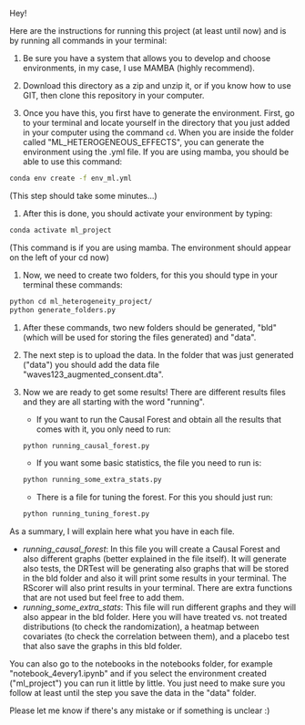 Hey!

Here are the instructions for running this project (at least until now) and is by running all commands in your terminal:

1. Be sure you have a system that allows you to develop and choose environments, in my case, I use MAMBA (highly recommend).

1. Download this directory as a zip and unzip it, or if you know how to use GIT, then clone this repository in your computer.

1. Once you have this, you first have to generate the environment. First, go to your terminal and locate yourself in the directory that you just added in your computer using the command `cd`. When you are inside the folder called "ML_HETEROGENEOUS_EFFECTS", you can generate the environment using the .yml file. If you are using mamba, you should be able to use this command:

```bash
conda env create -f env_ml.yml
```
(This step should take some minutes...)

1. After this is done, you should activate your environment by typing:

```bash
conda activate ml_project
```
(This command is if you are using mamba. The environment should appear on the left of your cd now)

1. Now, we need to create two folders, for this you should type in your terminal these commands:
```bash
python cd ml_heterogeneity_project/
python generate_folders.py
```
1. After these commands, two new folders should be generated, "bld" (which will be used for storing the files generated) and "data".

1. The next step is to upload the data. In the folder that was just generated ("data") you should add the data file "waves123_augmented_consent.dta".

1. Now we are ready to get some results! There are different results files and they are all starting with the word "running".

    - If you want to run the Causal Forest and obtain all the results that comes with it, you only need to run: 
    ```bash
    python running_causal_forest.py
    ```
    - If you want some basic statistics, the file you need to run is:
    ```bash
    python running_some_extra_stats.py
    ```
    - There is a file for tuning the forest. For this you should just run:
    ```bash
    python running_tuning_forest.py
    ```

As a summary, I will explain here what you have in each file.
- *running_causal_forest*: In this file you will create a Causal Forest and also different graphs (better explained in the file itself). It will generate also tests, the DRTest will be generating also graphs that will be stored in the bld folder and also it will print some results in your terminal. The RScorer will also print results in your terminal. There are extra functions that are not used but feel free to add them.
- *running_some_extra_stats*: This file will run different graphs and they will also appear in the bld folder. Here you will have treated vs. not treated distributions (to check the randomization), a heatmap between covariates (to check the correlation between them), and a placebo test that also save the graphs in this bld folder.

You can also go to the notebooks in the notebooks folder, for example "notebook_4every1.ipynb" and if you select the environment created ("ml_project") you can run it little by little. You just need to make sure you follow at least until the step you save the data in the "data" folder.

Please let me know if there's  any mistake or if something is unclear :)